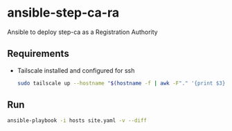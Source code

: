 # ansible-step-ca-ra
Ansible to deploy step-ca as a Registration Authority

## Requirements

* Tailscale installed and configured for ssh
    ```bash
    sudo tailscale up --hostname "$(hostname -f | awk -F"." '{print $3}')-$(hostname -f | awk -F"." '{print $2}')-$(hostname)" --ssh --advertise-tags "tag:servers,tag:cloud-$(hostname -f | awk -F"." '{print $3}')-region-$(hostname -f | awk -F"." '{print $2}'),tag:step-ca-ra"
    ```

## Run

```bash
ansible-playbook -i hosts site.yaml -v --diff
```
